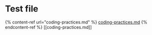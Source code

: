 # Test file

{% content-ref url="coding-practices.md" %}
[coding-practices.md](coding-practices.md)
{% endcontent-ref %}
[[coding-practices.md]]
